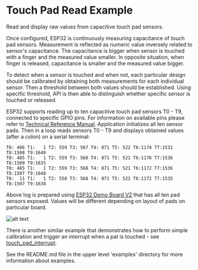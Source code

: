 # Touch Pad Read Example

Read and display raw values from capacitive touch pad sensors. 

Once configured, ESP32 is continuously measuring capacitance of touch pad sensors. Measurement is reflected as numeric value inversely related to sensor's capacitance. The capacitance is bigger when sensor is touched with a finger and the measured value smaller. In opposite situation, when finger is released, capacitance is smaller and the measured value bigger.

To detect when a sensor is touched and when not, each particular design should be calibrated by obtaining both measurements for each individual sensor. Then a threshold between both values should be established. Using specific threshold, API is then able to distinguish whether specific sensor is touched or released.

ESP32 supports reading up to ten capacitive touch pad sensors T0 - T9, connected to specific GPIO pins. For information on available pins please refer to [Technical Reference Manual](http://espressif.com/sites/default/files/documentation/esp32_technical_reference_manual_en.pdf). Application initializes all ten sensor pads. Then in a loop reads sensors T0 - T9 and displays obtained values (after a colon) on a serial terminal:

```
T0: 486 T1:   1 T2: 559 T3: 567 T4: 871 T5: 522 T6:1174 T7:1531 T8:1508 T9:1640
T0: 485 T1:   1 T2: 559 T3: 568 T4: 871 T5: 521 T6:1176 T7:1536 T8:1509 T9:1635
T0: 485 T1:   1 T2: 559 T3: 568 T4: 871 T5: 521 T6:1172 T7:1536 T8:1507 T9:1640
T0:  11 T1:   1 T2: 558 T3: 568 T4: 871 T5: 522 T6:1172 T7:1535 T8:1507 T9:1638
```

Above log is prepared using [ESP32 Demo Board V2](https://dl.espressif.com/dl/schematics/ESP32-Demo-Board-V2_sch.pdf) that has all ten pad sensors exposed. Values will be different depending on layout of pads on particular board.

![alt text](http://dl.espressif.com/dl/schematics/pictures/esp32-demo-board-v2.jpg "ESP32 Demo Board V2")

There is another similar example that demonstrates how to perform simple calibration and trigger an interrupt when a pat is touched - see [touch_pad_interrupt](../touch_pad_interrupt).

See the README.md file in the upper level 'examples' directory for more information about examples.
